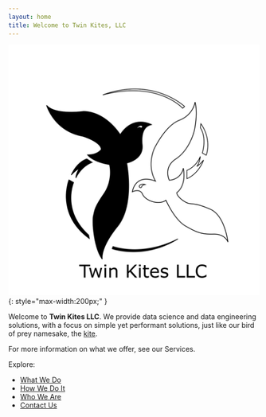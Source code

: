 ```yaml
---
layout: home
title: Welcome to Twin Kites, LLC
---
```


![Twin Kites LLC Logo](assets/images/logo.png){: style="max-width:200px;" }

Welcome to **Twin Kites LLC**. We provide data science and data engineering solutions, with a focus on simple yet performant solutions, just like our bird of prey namesake, the [kite](https://en.wikipedia.org/wiki/Kite_(bird)).

For more information on what we offer, see our Services.

Explore:
- [What We Do](/what-we-do/)
- [How We Do It](/how-we-do-it/)
- [Who We Are](/who-we-are/)
- [Contact Us](/contact/)
